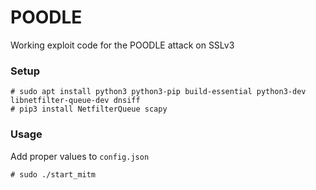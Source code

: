 # POODLE
Working exploit code for the POODLE attack on SSLv3

### Setup

```
# sudo apt install python3 python3-pip build-essential python3-dev libnetfilter-queue-dev dnsiff
# pip3 install NetfilterQueue scapy
```

### Usage

Add proper values to `config.json` 
```
# sudo ./start_mitm
```
